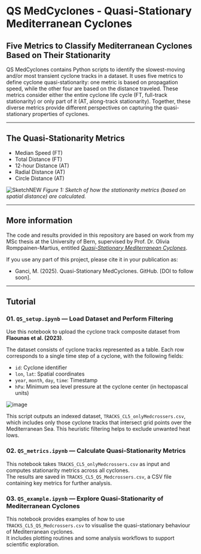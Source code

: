 # QS MedCyclones - Quasi-Stationary Mediterranean Cyclones
## Five Metrics to Classify Mediterranean Cyclones Based on Their Stationarity

QS MedCyclones contains Python scripts to identify the slowest-moving and/or most transient cyclone tracks in a dataset. It uses five metrics to define cyclone quasi-stationarity: one metric is based on propagation speed, while the other four are based on the distance traveled. These metrics consider either the entire cyclone life cycle (FT, full-track stationarity) or only part of it (AT, along-track stationarity). Together, these diverse metrics provide different perspectives on capturing the quasi-stationary properties of cyclones.

---

## The Quasi-Stationarity Metrics

- Median Speed (FT)
- Total Distance (FT)
- 12-hour Distance (AT)
- Radial Distance (AT)
- Circle Distance (AT)

![SketchNEW](https://github.com/user-attachments/assets/1039bd13-10c1-4464-8256-491f993829f6)
*Figure 1: Sketch of how the stationarity metrics (based on spatial distance) are calculated.*

---

## More information
The code and results provided in this repository are based on work from my MSc thesis at the University of Bern, supervised by Prof. Dr. Olivia Romppainen-Martius, entitled [_Quasi-Stationary Mediterranean Cyclones_](https://github.com/milliganci/Quasi-Stationary-MediCyclones/blob/main/docs/MSc_Thesis_Unibe_MGanci.pdf).

If you use any part of this project, please cite it in your publication as:

- Ganci, M. (2025). Quasi-Stationary MedCyclones. GitHub. [DOI to follow soon].

---

## Tutorial
### 01. `QS_setup.ipynb` — Load Dataset and Perform Filtering

Use this notebook to upload the cyclone track composite dataset from **Flaounas et al. (2023)**.

The dataset consists of cyclone tracks represented as a table. Each row corresponds to a single time step of a cyclone, with the following fields:
- `id`: Cyclone identifier  
- `lon`, `lat`: Spatial coordinates
- `year`, `month`, `day`, `time`: Timestamp  
- `hPa`: Minimum sea level pressure at the cyclone center (in hectopascal units)

![image](https://github.com/user-attachments/assets/f3755185-2042-4e69-9580-8cfe96d092c4)

This script outputs an indexed dataset, `TRACKS_CL5_onlyMedcrossers.csv`, which includes only those cyclone tracks that intersect grid points over the Mediterranean Sea. This heuristic filtering helps to exclude unwanted heat lows.


### 02. `QS_metrics.ipynb` — Calculate Quasi-Stationarity Metrics

This notebook takes `TRACKS_CL5_onlyMedcrossers.csv` as input and computes stationarity metrics across all cyclones.  
The results are saved in `TRACKS_CL5_QS_Medcrossers.csv`, a CSV file containing key metrics for further analysis.


### 03. `QS_example.ipynb` — Explore Quasi-Stationarity of Mediterranean Cyclones

This notebook provides examples of how to use `TRACKS_CL5_QS_Medcrossers.csv` to visualise the quasi-stationary behaviour of Mediterranean cyclones.  
It includes plotting routines and some analysis workflows to support scientific exploration.

